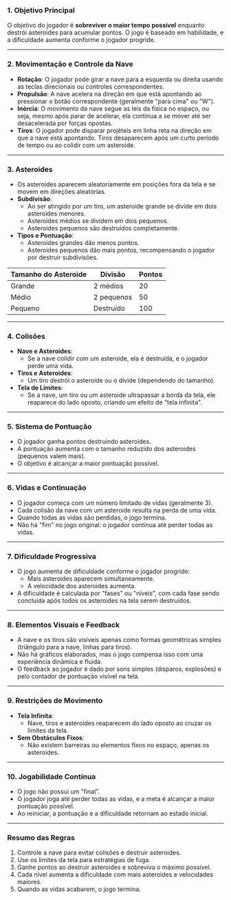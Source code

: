 ### **1. Objetivo Principal**
O objetivo do jogador é **sobreviver o maior tempo possível** enquanto destrói asteroides para acumular pontos. O jogo é baseado em habilidade, e a dificuldade aumenta conforme o jogador progride.

---

### **2. Movimentação e Controle da Nave**
- **Rotação**: O jogador pode girar a nave para a esquerda ou direita usando as teclas direcionais ou controles correspondentes.
- **Propulsão**: A nave acelera na direção em que está apontando ao pressionar o botão correspondente (geralmente "para cima" ou "W").
- **Inércia**: O movimento da nave segue as leis da física no espaço, ou seja, mesmo após parar de acelerar, ela continua a se mover até ser desacelerada por forças opostas.
- **Tiros**: O jogador pode disparar projéteis em linha reta na direção em que a nave está apontando. Tiros desaparecem após um curto período de tempo ou ao colidir com um asteroide.

---

### **3. Asteroides**
- Os asteroides aparecem aleatoriamente em posições fora da tela e se movem em direções aleatórias.
- **Subdivisão**:
    - Ao ser atingido por um tiro, um asteroide grande se divide em dois asteroides menores.
    - Asteroides médios se dividem em dois pequenos.
    - Asteroides pequenos são destruídos completamente.
- **Tipos e Pontuação**:
    - Asteroides grandes dão menos pontos.
    - Asteroides pequenos dão mais pontos, recompensando o jogador por destruir subdivisões.

| **Tamanho do Asteroide** | **Divisão**    | **Pontos**  |
|--------------------------|----------------|-------------|
| Grande                   | 2 médios       | 20          |
| Médio                    | 2 pequenos     | 50          |
| Pequeno                  | Destruído      | 100         |

---

### **4. Colisões**
- **Nave e Asteroides**:
    - Se a nave colidir com um asteroide, ela é destruída, e o jogador perde uma vida.
- **Tiros e Asteroides**:
    - Um tiro destrói o asteroide ou o divide (dependendo do tamanho).
- **Tela de Limites**:
    - Se a nave, um tiro ou um asteroide ultrapassar a borda da tela, ele reaparece do lado oposto, criando um efeito de "tela infinita".

---

### **5. Sistema de Pontuação**
- O jogador ganha pontos destruindo asteroides.
- A pontuação aumenta com o tamanho reduzido dos asteroides (pequenos valem mais).
- O objetivo é alcançar a maior pontuação possível.

---

### **6. Vidas e Continuação**
- O jogador começa com um número limitado de vidas (geralmente 3).
- Cada colisão da nave com um asteroide resulta na perda de uma vida.
- Quando todas as vidas são perdidas, o jogo termina.
- Não há "fim" no jogo original: o jogador continua até perder todas as vidas.

---

### **7. Dificuldade Progressiva**
- O jogo aumenta de dificuldade conforme o jogador progride:
    - Mais asteroides aparecem simultaneamente.
    - A velocidade dos asteroides aumenta.
- A dificuldade é calculada por "fases" ou "níveis", com cada fase sendo concluída após todos os asteroides na tela serem destruídos.

---

### **8. Elementos Visuais e Feedback**
- A nave e os tiros são visíveis apenas como formas geométricas simples (triângulo para a nave, linhas para tiros).
- Não há gráficos elaborados, mas o jogo compensa isso com uma experiência dinâmica e fluida.
- O feedback ao jogador é dado por sons simples (disparos, explosões) e pelo contador de pontuação visível na tela.

---

### **9. Restrições de Movimento**
- **Tela Infinita**:
    - Nave, tiros e asteroides reaparecem do lado oposto ao cruzar os limites da tela.
- **Sem Obstáculos Fixos**:
    - Não existem barreiras ou elementos fixos no espaço, apenas os asteroides.

---

### **10. Jogabilidade Contínua**
- O jogo não possui um "final".
- O jogador joga até perder todas as vidas, e a meta é alcançar a maior pontuação possível.
- Ao reiniciar, a pontuação e a dificuldade retornam ao estado inicial.

---

### **Resumo das Regras**
1. Controle a nave para evitar colisões e destruir asteroides.
2. Use os limites da tela para estratégias de fuga.
3. Ganhe pontos ao destruir asteroides e sobreviva o máximo possível.
4. Cada nível aumenta a dificuldade com mais asteroides e velocidades maiores.
5. Quando as vidas acabarem, o jogo termina.